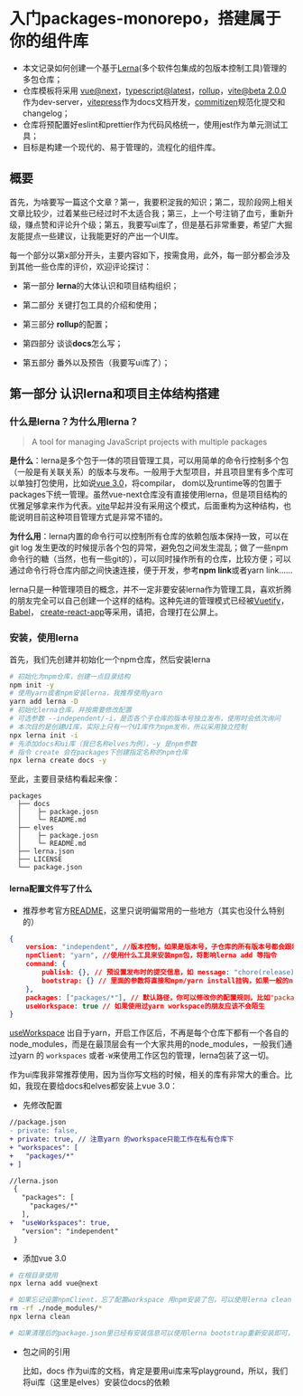 # 入门packages-monorepo，搭建属于你的组件库

+ 本文记录如何创建一个基于[Lerna](https://lerna.js.org/)(多个软件包集成的包版本控制工具)管理的多包仓库；
+ 仓库模板将采用 [vue@next](https://www.npmjs.com/package/vue/v/3.0.5)，[typescript@latest](https://www.npmjs.com/package/typescript)，[rollup](https://rollupjs.org/guide/en/)，[vite@beta 2.0.0](https://www.npmjs.com/package/vite)作为dev-server，[vitepress](https://vitepress.vuejs.org/)作为docs文档开发，[commitizen](https://www.npmjs.com/package/commitizen)规范化提交和changelog；
+ 仓库将预配置好eslint和prettier作为代码风格统一，使用jest作为单元测试工具；
+ 目标是构建一个现代的、易于管理的，流程化的组件库。

## 概要

首先，为啥要写一篇这个文章？第一，我要积淀我的知识；第二，现阶段网上相关文章比较少，过着某些已经过时不太适合我；第三，上一个号注销了血亏，重新升级，赚点赞和评论升个级；第五，我要写ui库了，但是基石非常重要，希望广大掘友能提点一些建议，让我能更好的产出一个UI库。

每一个部分以第x部分开头，主要内容如下，按需食用，此外，每一部分都会涉及到其他一些仓库的评价，欢迎评论探讨：

+ 第一部分 **lerna**的大体认识和项目结构组织；
+ 第二部分 关键打包工具的介绍和使用；
+ 第三部分 **rollup**的配置；

+ 第四部分 谈谈**docs**怎么写；
+ 第五部分 番外以及预告（我要写ui库了）；

## 第一部分 认识lerna和项目主体结构搭建

### 什么是lerna？为什么用lerna？

> A tool for managing JavaScript projects with multiple packages

**是什么**：lerna是多个包于一体的项目管理工具，可以用简单的命令行控制多个包（一般是有关联关系）的版本与发布。一般用于大型项目，并且项目里有多个库可以单独打包使用，比如说[vue 3.0](https://github.com/vuejs/vue-next)，将compilar， dom以及runtime等的包置于packages下统一管理。虽然vue-next仓库没有直接使用lerna，但是项目结构的优雅足够拿来作为代表。[vite](https://github.com/vitejs/vite)早起并没有采用这个模式，后面重构为这种结构，也能说明目前这种项目管理方式是非常不错的。

**为什么用**：lerna内置的命令行可以控制所有仓库的依赖包版本保持一致，可以在git log 发生更改的时候提示各个包的异常，避免包之间发生混乱；做了一些npm命令行的糖（当然，也有一些git的），可以同时操作所有的仓库，比较方便；可以通过命令行将仓库内部之间快速连接，便于开发，参考**npm link**或者yarn link......

lerna只是一种管理项目的概念，并不一定非要安装lerna作为管理工具，喜欢折腾的朋友完全可以自己创建一个这样的结构。这种先进的管理模式已经被[Vuetify](https://vuetifyjs.com/en/getting-started/contributing/#local-development)，[Babel](https://github.com/babel/babel/blob/master/lerna.json)， [create-react-app](https://github.com/facebook/create-react-app)等采用，请把，合理打在公屏上。

### 安装，使用lerna

首先，我们先创建并初始化一个npm仓库，然后安装lerna

```bash
# 初始化为npm仓库，创建一点目录结构
npm init -y
# 使用yarn或者npm安装lerna，我推荐使用yarn
yarn add lerna -D
# 初始化lerna仓库，并按需要修改配置
# 可选参数 --independent/-i，是否各个子仓库的版本号独立发布，使用时会依次询问
# 本次目的是创建UI库，实际上只有一个UI库作为npm发布，所以采用独立控制
npx lerna init -i
# 先添加docs和ui库（我已名称elves为例），-y 是npm参数
# 指令 create 会在packages下创建指定名称的npm仓库
npx lerna create docs -y
```

至此，主要目录结构看起来像：

```
packages
  ├── docs
  │    ├─ package.josn
  │    └─ README.md
  ├── elves
  │    ├─ package.josn
  │    └─ README.md
  ├── lerna.json
  ├── LICENSE
  └── package.json
```

#### lerna配置文件写了什么

+ 推荐参考官方[README](https://github.com/lerna/lerna#lernajson)，这里只说明偏常用的一些地方（其实也没什么特别的）

```json
{
    version: "independent", //版本控制，如果是版本号，子仓库的所有版本号都会跟着改
    npmClient: "yarn", //使用什么工具来安装npm包，将影响lerna add 等指令
    command: {
        publish: {}, // 预设置发布时的提交信息，如 message: "chore(release): publish %s"
        bootstrap: {} // 里面的参数将直接和npm/yarn install挂钩，如果一般的npm install不能满足你，那，在使用bootstrap的时候要注意指令是继承npm的关系
    },
    packages: ["packages/*"], // 默认路径，你可以修改你的配置规则，比如"packages/components-*"等，这里实际上非常灵活，可以忽略里面一些api-gen 类似的内部包
    useWorkspace: true // 如果使用过yarn workspace的朋友应该不会陌生
}
```

[useWorkspace](https://classic.yarnpkg.com/blog/2017/08/02/introducing-workspaces/) 出自于yarn，开启工作区后，不再是每个仓库下都有一个各自的node_modules，而是在最顶层会有一个大家共用的node_modules，一般我们通过yarn 的 `workspaces` 或者`-W`来使用工作区包的管理，lerna包装了这一切。

作为ui库我非常推荐使用，因为当你写文档的时候，相关的库有非常大的重合。比如，我现在要给docs和elves都安装上vue 3.0：

+ 先修改配置

```diff
//package.json
- private: false,
+ private: true, // 注意yarn 的workspace只能工作在私有仓库下
+ "workspaces": [
+   "packages/*"
+ ]

//lerna.json
 {
   "packages": [
     "packages/*"
   ],
+  "useWorkspaces": true,
   "version": "independent"
 }

```

+ 添加vue 3.0

```bash
# 在根目录使用
npx lerna add vue@next

# 如果忘记设置npmClient，忘了配置workspace 用npm安装了包，可以使用lerna clean
rm -rf ./node_modules/*
npx lerna clean

# 如果清理后的package.json里已经有安装信息可以使用lerna bootstrap重新安装即可，lerna会重新按照npmClient的设置进行安装
```





+ 包之间的引用

  比如，docs 作为ui库的文档，肯定是要用ui库来写playground，所以，我们将ui库（这里是elves）安装位docs的依赖

  ```bash
  
  ```

  